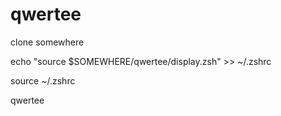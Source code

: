 # qwertee

clone somewhere

echo "source $SOMEWHERE/qwertee/display.zsh" >> ~/.zshrc

source ~/.zshrc

qwertee
